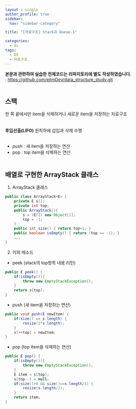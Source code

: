 ```yaml
---
layout : single
author_profile: true
sidebar: 
  nav: "sidebar-category"

title: "[자료구조] Stack과 Queue-1"

categories:
  - ds
tags:
  - DS
  - 자료구조
---
```



**본문과 관련하여 실습한 전체코드는 리파지토리에 별도 작성하였습니다.**<br>
: https://github.com/ejImDev/data_structure_study.git <br><br>


## 스택
한 쪽 끝에서만 item을 삭제하거나 새로운 item을 저장하는 자료구조<br><br><br>
**후입선출(LIFO)** 원칙하에 삽입과 삭제 수행<br><br>

- push : 새 item을 저장하는 연산<br>
- pop : top item을 삭제하는 연산<br><br>

## 배열로 구현한 ArrayStack 클래스
1. ArrayStack 클래스
``` java
public class ArrayStack<E> {
	private E s[];
	private int top;
	public ArrayStack(){
		s = (E[]) new Object[1];
		top = -1;
	}
	public int size() { return top+1; }
	public boolean isEmpty() { return (top == -1); }
	...
}
```

2. 이외 메소드
- peek (stack의 top항목 내용 리턴)
``` java
public E peek() {
	if(isEmpty()){
		throw new EmptyStackException();
	}
	return s[top];
}
```

- push (새 item을 저장하는 연산)
``` java 
public void push(E newItem) {
	if(size() == s.length) {
		resize(2*s.length);
	}
	s[++top] = newItem;
}
``` 

- pop (top item을 삭제하는 연산)
``` java 
public E pop() {
	if(isEmpty()){
		throw new EmptyStackException();
	}
	E item = s[top];
	s[top--] = null;
	if(size()>0 && size()==s.length/4) {
		resize(s.length/2);
	}
	return item;
}
``` 
